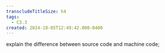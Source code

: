 ```yaml
---
transcludeTitleSize: h4
tags:
  - C3.3
created: 2024-10-05T12:49:42.000-0400
---
```

explain the difference between source code and machine code;